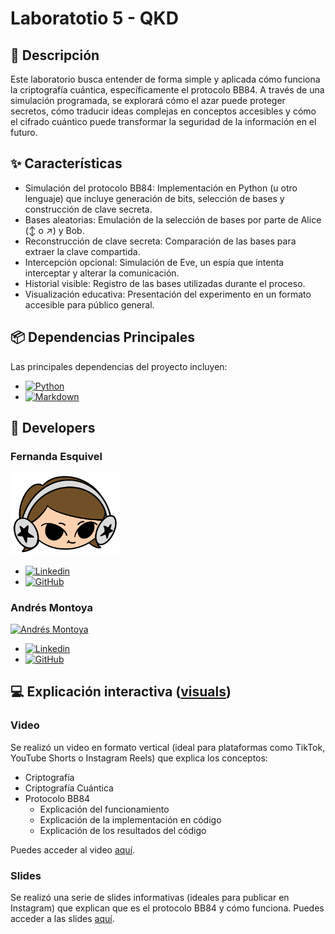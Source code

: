 # Laboratotio 5 - QKD

## 📜 Descripción
Este laboratorio busca entender de forma simple y aplicada cómo funciona la criptografía cuántica, específicamente el protocolo BB84. A través de una simulación programada, se explorará cómo el azar puede proteger secretos, cómo traducir ideas complejas en conceptos accesibles y cómo el cifrado cuántico puede transformar la seguridad de la información en el futuro.

## ✨ Características
- Simulación del protocolo BB84: Implementación en Python (u otro lenguaje) que incluye generación de bits, selección de bases y construcción de clave secreta.
- Bases aleatorias: Emulación de la selección de bases por parte de Alice (↕ o ↗) y Bob.
- Reconstrucción de clave secreta: Comparación de las bases para extraer la clave compartida.
- Intercepción opcional: Simulación de Eve, un espía que intenta interceptar y alterar la comunicación.
- Historial visible: Registro de las bases utilizadas durante el proceso.
- Visualización educativa: Presentación del experimento en un formato accesible para público general.

## 📦 Dependencias Principales
Las principales dependencias del proyecto incluyen:
* [![Python][Python]][Python-url]
* [![Markdown][Markdown]][Markdown-url]

## 👥 Developers

### Fernanda Esquivel
<a href="https://github.com/FerEsq">
  <img width='175' src="https://github.com/FerEsq/FerEsq/blob/main/assets/headset.png" alt="Fernanda Esquivel" />
</a>

* [![Linkedin][Linkedin]][Linkedin-fer]
* [![GitHub][GitHub]][GitHub-fer]

### Andrés Montoya
<a href="https://github.com/FerEsq">
  <img width='175' src="https://avatars.githubusercontent.com/u/84055444?v=4" alt="Andrés Montoya" />
</a>

* [![Linkedin][Linkedin]][Linkedin-monti]
* [![GitHub][GitHub]][GitHub-monti]


## 💻 Explicación interactiva ([visuals](https://github.com/FerEsq/CDI-Lab-05/tree/main/visuals))
### Video
Se realizó un video en formato vertical (ideal para plataformas como TikTok, YouTube Shorts o Instagram Reels) que explica los conceptos:
* Criptografía 
* Criptografía Cuántica
* Protocolo BB84
  * Explicación del funcionamiento
  * Explicación de la implementación en código
  * Explicación de los resultados del código
  
Puedes acceder al video [aquí](https://github.com/FerEsq/CDI-Lab-05/blob/main/visuals/video.mp4).

### Slides
Se realizó una serie de slides informativas (ideales para publicar en Instagram) que explican que es el protocolo BB84 y cómo funciona.
Puedes acceder a las slides [aquí](https://github.com/FerEsq/CDI-Lab-05/tree/main/visuals/slides).

<!-- MARKDOWN LINKS & IMAGES -->
[Python]: https://img.shields.io/badge/Python-4B8BBE?style=for-the-badge&logo=python&logoColor=white
[Python-url]: https://www.python.org
[Markdown]: https://img.shields.io/badge/Markdown-000000?style=for-the-badge&logo=markdown&logoColor=white
[Markdown-url]: https://www.markdownguide.org
[Vite]: https://img.shields.io/badge/Vite-646CFF?style=for-the-badge&logo=Vite&logoColor=white
[Vite-url]: https://vite.dev
[Mongo]: https://img.shields.io/badge/-MongoDB-13aa52?style=for-the-badge&logo=mongodb&logoColor=white
[Mongo-url]: https://www.mongodb.com
[Linkedin-fer]: https://www.linkedin.com/in/feresq
[Linkedin-monti]: https://www.linkedin.com/in/andrés-montoya-8a0743287/
[Linkedin]: https://img.shields.io/badge/LinkedIn-0077B5?style=for-the-badge&logo=linkedin&logoColor=white
[Github-fer]: https://github.com/FerEsq
[Github-monti]: https://github.com/Montoya086
[GitHub]: https://img.shields.io/badge/github-%23121011.svg?style=for-the-badge&logo=github&logoColor=white
[Github-url]: https://github.com
[Website]: https://img.shields.io/badge/Website-226946?style=for-the-badge&logo=opera&logoColor=white
[Website-fer]: https://fer-esq.web.app
[Mail]: https://img.shields.io/badge/Gmail-DC143C?style=for-the-badge&logo=gmail&logoColor=white
[Mail-fer]: mailto:feresq.gt@gmail.com
